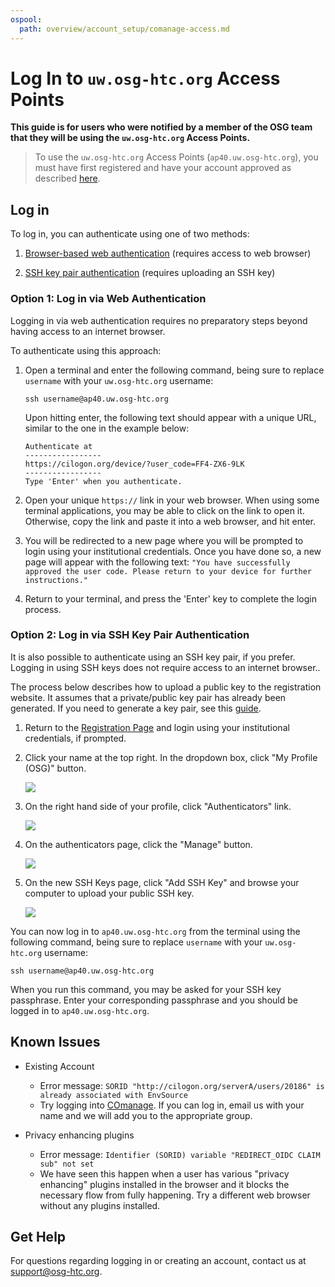 ```yaml
---
ospool:
  path: overview/account_setup/comanage-access.md
---
```


# Log In to `uw.osg-htc.org` Access Points

**This guide is for users who were notified by a member of the OSG team that they 
will be using the `uw.osg-htc.org` Access Points.**

> To use the `uw.osg-htc.org` Access Points (`ap40.uw.osg-htc.org`), 
> you must have first registered and have your account approved
> as described [here](../registration-and-login).

## Log in

To log in, you can authenticate using one of two methods:

1. [Browser-based web authentication](#option-1-log-in-via-web-authentication) (requires access to web browser)

2. [SSH key pair authentication](#option-2-log-in-via-ssh-key-pair-authentication) (requires uploading an SSH key)

### Option 1: Log in via Web Authentication

Logging in via web authentication requires no preparatory steps beyond having access to an internet browser. 

To authenticate using this approach: 

1. Open a terminal and enter the following command, 
   being sure to replace `username` with your `uw.osg-htc.org` username:
   
   ```
   ssh username@ap40.uw.osg-htc.org
   ```
   
   Upon hitting enter, the following text should appear with a unique URL, similar to the one in the example below: 
   
   ```
   Authenticate at
   -----------------
   https://cilogon.org/device/?user_code=FF4-ZX6-9LK
   -----------------
   Type 'Enter' when you authenticate.
   ```

2. Open your unique `https://` link in your web browser. 
   When using some terminal applications, you may be able to click on the link to open it.
   Otherwise, copy the link and paste it into a web browser, and hit enter.  

3. You will be redirected to a new page where you will be prompted to login using your institutional credentials. 
   Once you have done so, a new page will appear with the following text: `"You have successfully approved the user code. Please return to your device for further instructions."`

4. Return to your terminal, and press the 'Enter' key to complete the login process. 


### Option 2: Log in via SSH Key Pair Authentication

It is also possible to authenticate using an SSH key pair, if you prefer. 
Logging in using SSH keys does not require access to an internet browser.. 

The process below describes how to upload a public key to the registration website. 
It assumes that a private/public key pair has already been generated. 
If you need to generate a key pair, see this [guide](../generate-add-sshkey). 

1. Return to the [Registration Page](https://registry.cilogon.org/registry/) and login using your institutional credentials, if prompted.

2. Click your name at the top right. In the dropdown box, click "My Profile (OSG)" button.

      <img src="../../../assets/ap7-images/ssh-homepage-dropdown.png" class= "img-fluid"/>

3. On the right hand side of your profile, click "Authenticators" link.

      <img src="../../../assets/ap7-images/ssh-edit-profile.png" class= "img-fluid"/>

4. On the authenticators page, click the "Manage" button.

      <img src="../../../assets/ap7-images/ssh-authenticator-select.png" class= "img-fluid"/>

5. On the new SSH Keys page, click "Add SSH Key" and browse your computer to upload your public SSH key.

      <img src="../../../assets/ap7-images/ssh-key-list.png" class= "img-fluid"/>

You can now log in to `ap40.uw.osg-htc.org` from the terminal using the following command, 
being sure to replace `username` with your `uw.osg-htc.org` username:
   
```
ssh username@ap40.uw.osg-htc.org
```

When you run this command, you may be asked for your SSH key passphrase.
Enter your corresponding passphrase and you should be logged in to `ap40.uw.osg-htc.org`.

## Known Issues

* Existing Account
	* Error message: `SORID "http://cilogon.org/serverA/users/20186" is already associated with EnvSource`
	* Try logging into [COmanage](https://registry.cilogon.org/). If you can log in, 
	email us with your name and we will add you to the appropriate group. 

* Privacy enhancing plugins
	* Error message: `Identifier (SORID) variable "REDIRECT_OIDC CLAIM sub" not set`
	* We have seen this happen when a user has various "privacy enhancing" plugins installed in the browser and it blocks the necessary flow from fully happening. Try a different web browser without any plugins installed. 

## Get Help

For questions regarding logging in or creating an account, contact us at [support@osg-htc.org](mailto:support@osg-htc.org).
